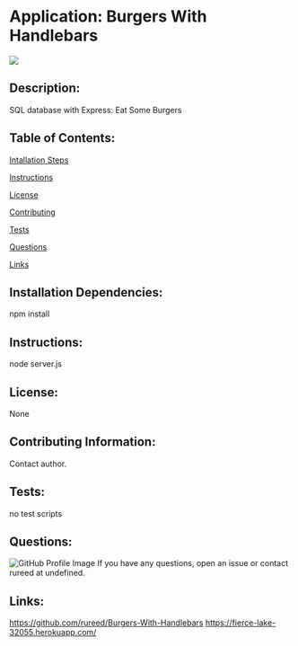 # Application: Burgers With Handlebars


<img src=https://img.shields.io/badge/rureed-bootcamp-orange />

## Description:
SQL database with Express: Eat Some Burgers

## Table of Contents:
  [Intallation Steps](#installSteps)  

  [Instructions](#instructions)  

  [License](#license)  

  [Contributing](#contributing)  

  [Tests](#tests)  

  [Questions](#questions)  

  [Links](#links)  


## Installation Dependencies:
npm install

## Instructions:
node server.js

## License:
None

## Contributing Information:
Contact author.

## Tests:
no test scripts

## Questions:
![GitHub Profile Image](https://avatars3.githubusercontent.com/u/61715274?v=4)
If you have any questions, open an issue or contact rureed at undefined.

## Links:
https://github.com/rureed/Burgers-With-Handlebars
https://fierce-lake-32055.herokuapp.com/
